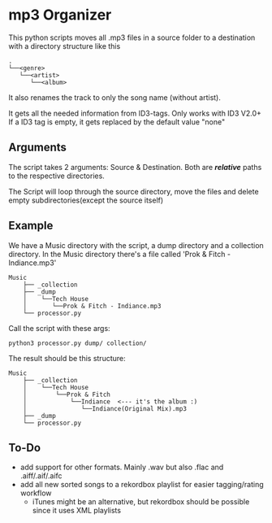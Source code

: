# mp3 Organizer
This python scripts moves all .mp3 files in a source folder to a destination with a directory structure like this

    .
    └──<genre>
       └──<artist>
          └──<album>



It also renames the track to only the song name (without artist).

It gets all the needed information from ID3-tags. Only works with ID3 V2.0+
If a ID3 tag is empty, it gets replaced by the default value "none"


## Arguments
The script takes 2 arguments: Source & Destination. Both are ***relative*** paths to the respective directories.

The Script will loop through the source directory, move the files and delete empty subdirectories(except the source itself)


## Example
We have a Music directory with the script, a dump directory and a collection directory. In the Music directory there's a file called 'Prok & Fitch - Indiance.mp3'

    Music
        ├── _collection
        ├── _dump
        │    └──Tech House
        │       └──Prok & Fitch - Indiance.mp3
        └── processor.py

Call the script with these args:

    python3 processor.py dump/ collection/

The result should be this structure:

    Music
        ├── _collection
        │    └──Tech House
        │        └──Prok & Fitch
        │            └──Indiance  <--- it's the album :)
        │               └──Indiance(Original Mix).mp3
        ├── _dump
        └── processor.py


## To-Do
* add support for other formats. Mainly .wav but also .flac and .aiff/.aif/.aifc
* add all new sorted songs to a rekordbox playlist for easier tagging/rating workflow
    * iTunes might be an alternative, but rekordbox should be possible since it uses XML playlists
    